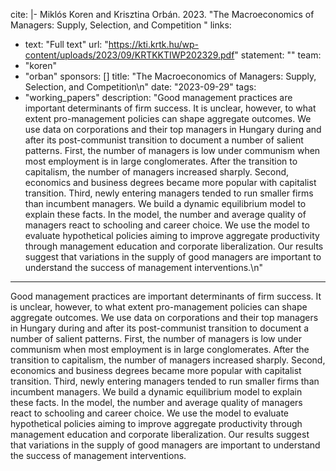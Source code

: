 cite: |-
  Miklós Koren and Krisztina Orbán. 2023. "The Macroeconomics of Managers: Supply, Selection, and Competition
  "
links:
  - text: "Full text"
    url: "https://kti.krtk.hu/wp-content/uploads/2023/09/KRTKKTIWP202329.pdf"
statement: ""
team:
  - "koren"
  - "orban"
sponsors: []
title: "The Macroeconomics of Managers: Supply, Selection, and Competition\n"
date: "2023-09-29"
tags:
  - "working_papers"
description: "Good management practices are important determinants of firm success. It is unclear, however, to what extent pro-management policies can shape aggregate outcomes. We use data on corporations and their top managers in Hungary during and after its post-communist transition to document a number of salient patterns. First, the number of managers is low under communism when most employment is in large conglomerates. After the transition to capitalism, the number of managers increased sharply. Second, economics and business degrees became more popular with capitalist transition. Third, newly entering managers tended to run smaller firms than incumbent managers. We build a dynamic equilibrium model to explain these facts. In the model, the number and average quality of managers react to schooling and career choice. We use the model to evaluate hypothetical policies aiming to improve aggregate productivity through management education and corporate liberalization. Our results suggest that variations in the supply of good managers are important to understand the success of management interventions.\n"

---

Good management practices are important determinants of firm success. It is unclear, however, to what extent pro-management policies can shape aggregate outcomes. We use data on corporations and their top managers in Hungary during and after its post-communist transition to document a number of salient patterns. First, the number of managers is low under communism when most employment is in large conglomerates. After the transition to capitalism, the number of managers increased sharply. Second, economics and business degrees became more popular with capitalist transition. Third, newly entering managers tended to run smaller firms than incumbent managers. We build a dynamic equilibrium model to explain these facts. In the model, the number and average quality of managers react to schooling and career choice. We use the model to evaluate hypothetical policies aiming to improve aggregate productivity through management education and corporate liberalization. Our results suggest that variations in the supply of good managers are important to understand the success of management interventions.

